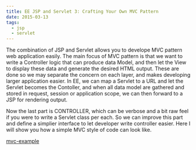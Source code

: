 ```yaml
---
title: EE JSP and Servlet 3: Crafting Your Own MVC Pattern
date: 2015-03-13
tags:
  - jsp
  - servlet
---
```


The combination of JSP and Servlet allows you to develope MVC pattern
web application easily. The main focus of MVC pattern is that we want to
write a Controller logic that can produce data Model, and then let the
View to display these data and generate the desired HTML output. These
are done so we may separate the concern on each layer, and makes
developing larger application easier. In EE, we can map a Servlet to a
URL and let the Servlet becomes the Contoller, and when all data model
are gathered and stored in request, session or application scope, we can
then forward to a JSP for rendering output.

Now the last part is CONTROLLER, which can be verbose and a bit raw feel
if you were to write a Servlet class per each. So we can improve this
part and define a simplier interface to let developer write controller
easier. Here I will show you how a simple MVC style of code can look
like.

[mvc-example](https://github.com/saltnlight5/java-ee6-examples/tree/master/mvc-example)
